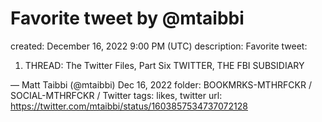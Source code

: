 # Favorite tweet by @mtaibbi

created: December 16, 2022 9:00 PM (UTC)
description: Favorite tweet:

1. THREAD: The Twitter Files, Part Six TWITTER, THE FBI SUBSIDIARY

— Matt Taibbi (@mtaibbi) Dec 16, 2022
folder: BOOKMRKS-MTHRFCKR / SOCIAL-MTHRFCKR / Twitter
tags: likes, twitter
url: https://twitter.com/mtaibbi/status/1603857534737072128